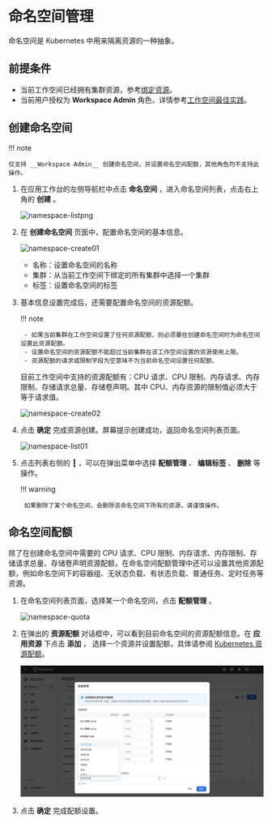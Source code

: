 # 命名空间管理

命名空间是 Kubernetes 中用来隔离资源的一种抽象。

## 前提条件

- 当前工作空间已经拥有集群资源，参考[绑定资源](../../../ghippo/user-guide/workspace/quota.md)。
- 当前用户授权为 __Workspace Admin__ 角色，详情参考[工作空间最佳实践](../../../ghippo/best-practice/ws-best-practice.md)。

## 创建命名空间

!!! note

    仅支持 __Workspace Admin__ 创建命名空间，并设置命名空间配额，其他角色均不支持此操作。

1. 在应用工作台的左侧导航栏中点击 __命名空间__ ，进入命名空间列表，点击右上角的 __创建__ 。

    ![namespace-listpng](../../images/namespace01.png)

2. 在 __创建命名空间__ 页面中，配置命名空间的基本信息。

    ![namespace-create01](../../images/namespace02.png)

    - 名称：设置命名空间的名称
    - 集群：从当前工作空间下绑定的所有集群中选择一个集群
    - 标签：设置命名空间的标签

3. 基本信息设置完成后，还需要配置命名空间的资源配额。

    !!! note

        - 如果当前集群在工作空间设置了任何资源配额，则必须要在创建命名空间时为命名空间设置此资源配额。
        - 设置命名空间的资源配额不能超过当前集群在该工作空间设置的资源使用上限。
        - 资源配额的请求或限制字段为空意味不为当前命名空间设置任何配额。

    目前工作空间中支持的资源配额有：CPU 请求、CPU 限制、内存请求、内存限制、存储请求总量、存储卷声明。其中 CPU、内存资源的限制值必须大于等于请求值。

    ![namespace-create02](../../images/namespace03.png)

4. 点击 __确定__ 完成资源创建。屏幕提示创建成功，返回命名空间列表页面。

    ![namespace-list01](../../images/namespace06.png)

5. 点击列表右侧的 __┇__ ，可以在弹出菜单中选择 __配额管理__ 、 __编辑标签__ 、 __删除__ 等操作。

    !!! warning

        如果删除了某个命名空间，会删除该命名空间下所有的资源，请谨慎操作。

## 命名空间配额

除了在创建命名空间中需要的 CPU 请求、CPU 限制、内存请求、内存限制、存储请求总量、存储卷声明资源配额，在命名空间配额管理中还可以设置其他资源配额，例如命名空间下的容器组、无状态负载、有状态负载、普通任务、定时任务等资源。

1. 在命名空间列表页面，选择某一个命名空间，点击 __配额管理__ 。

    ![namespace-quota](../../images/namespace04.png)

2. 在弹出的 __资源配额__ 对话框中，可以看到目前命名空间的资源配额信息。在 __应用资源__ 下点击 __添加__ ，
   选择一个资源并设置配额，具体请参阅 [Kubernetes 资源配额](https://kubernetes.io/zh-cn/docs/concepts/policy/resource-quotas/)。

    ![namespace-quota01](../../images/namespace05.png)

3. 点击 __确定__ 完成配额设置。
